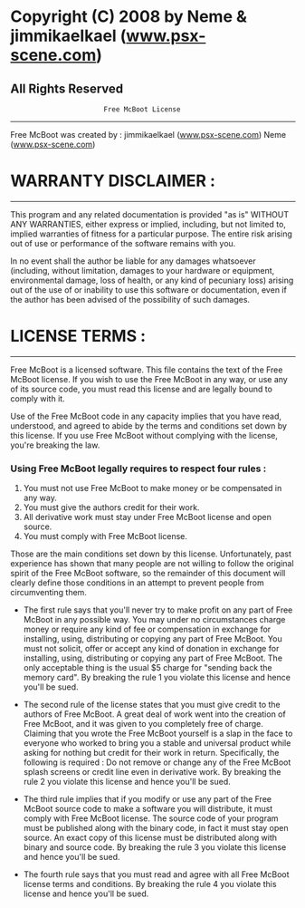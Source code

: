 # Copyright (C) 2008 by Neme & jimmikaelkael (www.psx-scene.com)        
## All Rights Reserved                                                   

                           Free McBoot License
***

 Free McBoot was created by :
 jimmikaelkael (www.psx-scene.com)
 Neme          (www.psx-scene.com)



# WARRANTY DISCLAIMER :
   
***

   This program and any related documentation is provided "as is"
 WITHOUT ANY WARRANTIES, either express or implied, including, but not
 limited to, implied warranties of fitness for a particular purpose. The
 entire risk arising out of use or performance of the software remains with
 you.

   In no event shall the author be liable for any damages whatsoever
 (including, without limitation, damages to your hardware or equipment,
 environmental damage, loss of health, or any kind of pecuniary loss)
 arising out of the use of or inability to use this software or
 documentation, even if the author has been advised of the possibility of
 such damages.


# LICENSE TERMS : 

***

   Free McBoot is a licensed software. This file contains the text of the
 Free McBoot license. If you wish to use the Free McBoot in any way, or use
 any of its source code, you must read this license and are legally bound
 to comply with it.

   Use of the Free McBoot code in any capacity implies that you have read,
 understood, and agreed to abide by the terms and conditions set down by
 this license. If you use Free McBoot without complying with the license,
 you're breaking the law.

### Using Free McBoot legally requires to respect four rules :

 1. You must not use Free McBoot to make money or be compensated in any way.
 2. You must give the authors credit for their work.
 3. All derivative work must stay under Free McBoot license and open source.
 4. You must comply with Free McBoot license.

   Those are the main conditions set down by this license.
 Unfortunately, past experience has shown that many people are not willing
 to follow the original spirit of the Free McBoot software, so the
 remainder of this document will clearly define those conditions in an
 attempt to prevent people from circumventing them.

   + The first rule says that you'll never try to make profit on any part
 of Free McBoot in any possible way. You may under no circumstances charge
 money or require any kind of fee or compensation in exchange for
 installing, using, distributing or copying any part of Free McBoot. You
 must not solicit, offer or accept any kind of donation in exchange for
 installing, using, distributing or copying any part of Free McBoot. The
 only acceptable thing is the usual $5 charge for "sending back the memory
 card". By breaking the rule 1 you violate this license and hence you'll be
 sued.

   + The second rule of the license states that you must give credit to the
 authors of Free McBoot. A great deal of work went into the creation of
 Free McBoot, and it was given to you completely free of charge. Claiming
 that you wrote the Free McBoot yourself is a slap in the face to everyone
 who worked to bring you a stable and universal product while asking for
 nothing but credit for their work in return. Specifically, the following
 is required : Do not remove or change any of the Free McBoot splash
 screens or credit line even in derivative work. By breaking the rule 2 you
 violate this license and hence you'll be sued.

   + The third rule implies that if you modify or use any part of the Free
 McBoot source code to make a software you will distribute, it must comply
 with Free McBoot license. The source code of your program must be
 published along with the binary code, in fact it must stay open source.
 An exact copy of this license must be distributed along with binary and
 source code. By breaking the rule 3 you violate this license and hence
 you'll be sued.

   + The fourth rule says that you must read and agree with all Free McBoot
 license terms and conditions. By breaking the rule 4 you violate this
 license and hence you'll be sued.
